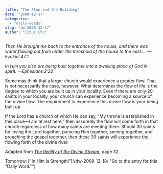 ```yaml
---
title: "The Flow and the Building"
date: "2008-12-17"
categories: 
  - "daily-words"
slug: "dw-2008-12-17"
author: "Titus Chu"
---
```


_Then He brought me back to the entrance of the house, and there was water flowing out from under the threshold of the house to the east.... —Ezekiel 47:1_

_In Him you also are being built together into a dwelling place of God in spirit. —Ephesians 2:22_

Some may think that a larger church would experience a greater flow. That is not necessarily the case, however. What determines the flow of life is the degree to which you are built up in your locality. Even if there are only 20 saints in your locality, your church can experience becoming a source of the divine flow. The requirement to experience this divine flow is your being built up.

If the Lord has a church of which He can say, “My throne is established in this place—I am at rest here,” then assuredly the flow will come forth in that church regardless of how many saints are meeting there. Should 30 saints be loving the Lord together, pursuing Him together, serving together, and preaching the gospel together, then these 30 saints will experience the flowing forth of the divine river.

Adapted from [_The Reality of the Divine Stream_](/book-reality-of-the-divine-stream/ "Go to the entry for this book."), page 32.

Tomorrow: ["In Him Is Strength!"](/dw-2008-12-18/ "Go to the entry for this "Daily Word."")
